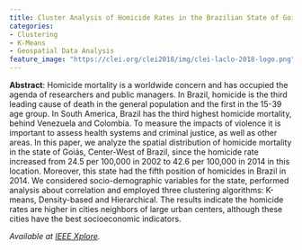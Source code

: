 ```yaml
---
title: Cluster Analysis of Homicide Rates in the Brazilian State of Goiás from 2002 to 2014
categories:
- Clustering
- K-Means
- Geospatial Data Analysis
feature_image: "https://clei.org/clei2018/img/clei-laclo-2018-logo.png"
---
```


**Abstract**: Homicide mortality is a worldwide concern and has occupied the agenda of researchers and public managers. 
In Brazil, homicide is the third leading cause of death in the general population and the first in the 15-39 age group. 
In South America, Brazil has the third highest homicide mortality, behind Venezuela and Colombia. 
To measure the impacts of violence it is important to assess health systems and criminal justice, as well as other areas. 
In this paper, we analyze the spatial distribution of homicide mortality in the state of Goiás, Center-West of Brazil, since the homicide rate increased from 24.5 per 100,000 in 2002 to 42.6 per 100,000 in 2014 in this location. 
Moreover, this state had the fifth position of homicides in Brazil in 2014. We considered socio-demographic variables for the state, performed analysis about correlation and employed three clustering algorithms: K-means, Density-based and Hierarchical. 
The results indicate the homicide rates are higher in cities neighbors of large urban centers, although these cities have the best socioeconomic indicators.

_Available at [IEEE Xplore](https://ieeexplore.ieee.org/abstract/document/8786344)._
